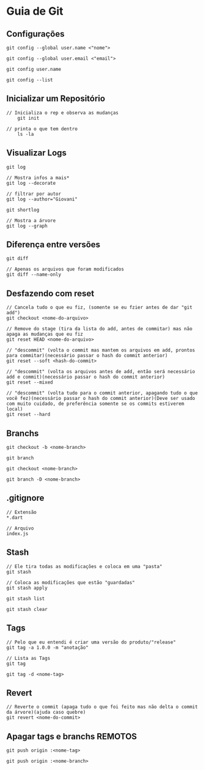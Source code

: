 # Guia de Git

## Configurações
    git config --global user.name <"nome">
    
    git config --global user.email <"email">
    
    git config user.name
    
    git config --list

## Inicializar um Repositório
    // Inicializa o rep e observa as mudanças
        git init 
    
    // printa o que tem dentro
        ls -la

## Visualizar Logs
    git log
    
    // Mostra infos a mais*
    git log --decorate
    
    // filtrar por autor
    git log --author="Giovani"
    
    git shortlog
    
    // Mostra a árvore
    git log --graph

## Diferença entre versões
    git diff
    
    // Apenas os arquivos que foram modificados
    git diff --name-only

## Desfazendo com reset
    
    // Cancela tudo o que eu fiz, (somente se eu fzier antes de dar "git add")
    git checkout <nome-do-arquivo>
    
    // Remove do stage (tira da lista do add, antes de commitar) mas não apaga as mudanças que eu fiz
    git reset HEAD <nome-do-arquivo>
    
    // "descommit" (volta o commit mas mantem os arquivos em add, prontos para commitar)(necessário passar o hash do commit anterior)
    git reset --soft <hash-do-commit>
    
    // "descommit" (volta os arquivos antes de add, então será necessário add e commit)(necessário passar o hash do commit anterior)
    git reset --mixed
    
    // "descommit" (volta tudo para o commit anterior, apagando tudo o que você fez)(necessário passar o hash do commit anterior)(Deve ser usado com muito cuidado, de preferência somente se os commits estiverem local)
    git reset --hard

## Branchs
    git checkout -b <nome-branch>
    
    git branch
    
    git checkout <nome-branch>
    
    git branch -D <nome-branch>

## .gitignore
    // Extensão
    *.dart
    
    // Arquivo
    index.js

## Stash
    // Ele tira todas as modificações e coloca em uma "pasta"
    git stash
    
    // Coloca as modificações que estão "guardadas"
    git stash apply
    
    git stash list
    
    git stash clear

## Tags
    
    // Pelo que eu entendi é criar uma versão do produto/"release"
    git tag -a 1.0.0 -m "anotação"
    
    // Lista as Tags
    git tag
    
    git tag -d <nome-tag>

## Revert
    // Reverte o commit (apaga tudo o que foi feito mas não delta o commit da árvore)(ajuda caso quebre)
    git revert <nome-do-commit>

## Apagar tags e branchs REMOTOS
    git push origin :<nome-tag>
    
    git push origin :<nome-branch>